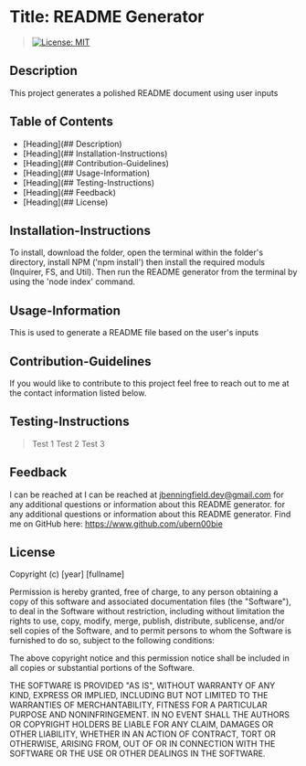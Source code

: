 
  # Title: README Generator
>[![License: MIT](https://img.shields.io/badge/License-MIT-blue.svg)](https://opensource.org/licenses/MIT)

  ## Description
  This project generates a polished README document using user inputs

  ## Table of Contents
  - [Heading](## Description)
  - [Heading](## Installation-Instructions)
  - [Heading](## Contribution-Guidelines)
  - [Heading](## Usage-Information)
  - [Heading](## Testing-Instructions)
  - [Heading](## Feedback)
  - [Heading](## License)


  ## Installation-Instructions
  To install, download the folder, open the terminal within the folder's directory, install NPM ('npm install') then install the required moduls (Inquirer, FS, and Util). Then run the README generator from the terminal by using the 'node index' command.

  ## Usage-Information
  This is used to generate a README file based on the user's inputs

  ## Contribution-Guidelines
  If you would like to contribute to this project feel free to reach out to me at the contact information listed below.

  ## Testing-Instructions
  
  >Test 1
  >Test 2
  >Test 3

  ## Feedback 
  I can be reached at I can be reached at jbenningfield.dev@gmail.com for any additional questions or information about this README generator. for any additional questions or information about this README generator.
  Find me on GitHub here: https://www.github.com/ubern00bie
  
  ## License
  Copyright (c) [year] [fullname]

Permission is hereby granted, free of charge, to any person obtaining a copy
of this software and associated documentation files (the "Software"), to deal
in the Software without restriction, including without limitation the rights
to use, copy, modify, merge, publish, distribute, sublicense, and/or sell
copies of the Software, and to permit persons to whom the Software is
furnished to do so, subject to the following conditions:

The above copyright notice and this permission notice shall be included in all
copies or substantial portions of the Software.

THE SOFTWARE IS PROVIDED "AS IS", WITHOUT WARRANTY OF ANY KIND, EXPRESS OR
IMPLIED, INCLUDING BUT NOT LIMITED TO THE WARRANTIES OF MERCHANTABILITY,
FITNESS FOR A PARTICULAR PURPOSE AND NONINFRINGEMENT. IN NO EVENT SHALL THE
AUTHORS OR COPYRIGHT HOLDERS BE LIABLE FOR ANY CLAIM, DAMAGES OR OTHER
LIABILITY, WHETHER IN AN ACTION OF CONTRACT, TORT OR OTHERWISE, ARISING FROM,
OUT OF OR IN CONNECTION WITH THE SOFTWARE OR THE USE OR OTHER DEALINGS IN THE
SOFTWARE.
